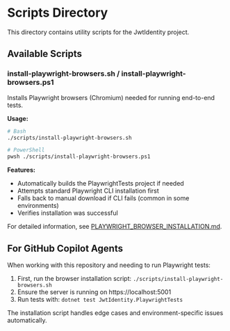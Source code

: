 # Scripts Directory

This directory contains utility scripts for the JwtIdentity project.

## Available Scripts

### install-playwright-browsers.sh / install-playwright-browsers.ps1

Installs Playwright browsers (Chromium) needed for running end-to-end tests.

**Usage:**
```bash
# Bash
./scripts/install-playwright-browsers.sh

# PowerShell
pwsh ./scripts/install-playwright-browsers.ps1
```

**Features:**
- Automatically builds the PlaywrightTests project if needed
- Attempts standard Playwright CLI installation first
- Falls back to manual download if CLI fails (common in some environments)
- Verifies installation was successful

For detailed information, see [PLAYWRIGHT_BROWSER_INSTALLATION.md](./PLAYWRIGHT_BROWSER_INSTALLATION.md).

## For GitHub Copilot Agents

When working with this repository and needing to run Playwright tests:

1. First, run the browser installation script: `./scripts/install-playwright-browsers.sh`
2. Ensure the server is running on https://localhost:5001
3. Run tests with: `dotnet test JwtIdentity.PlaywrightTests`

The installation script handles edge cases and environment-specific issues automatically.
